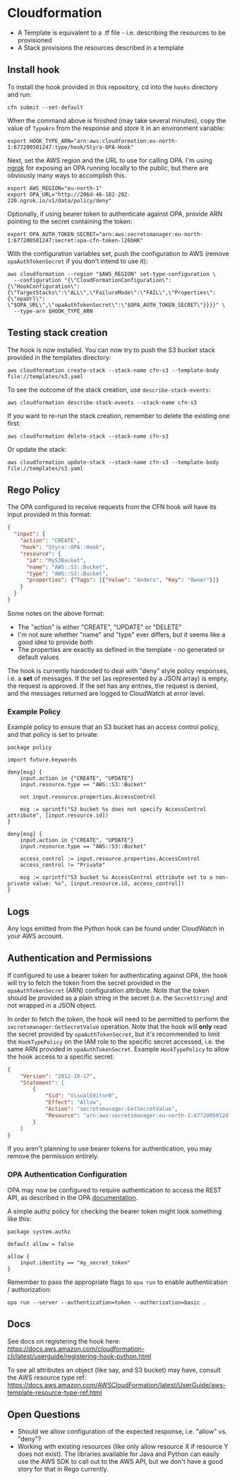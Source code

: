 # Cloudformation

* A Template is equivalent to a .tf file - i.e. describing the resources to be provisioned
* A Stack provisions the resources described in a template

## Install hook

To install the hook provided in this repository, cd into the `hooks` directory and run:

```shell
cfn submit --set-default
```

When the command above is finished (may take several minutes), copy the value of `TypeArn`
from the response and store it in an environment variable:

```shell
export HOOK_TYPE_ARN="arn:aws:cloudformation:eu-north-1:677200501247:type/hook/Styra-OPA-Hook"
```

Next, set the AWS region and the URL to use for calling OPA. I'm using [ngrok](https://ngrok.com/)
for exposing an OPA running locally to the public, but there are obviously many ways to accomplish this.

```shell
export AWS_REGION="eu-north-1"
export OPA_URL="http://206d-46-182-202-220.ngrok.io/v1/data/policy/deny"
```

Optionally, if using bearer token to authenticate against OPA, provide ARN pointing to the secret containing the token:
```shell
export OPA_AUTH_TOKEN_SECRET="arn:aws:secretsmanager:eu-north-1:677200501247:secret:opa-cfn-token-l26bHK"
```

With the configuration variables set, push the configuration to AWS (remove `opaAuthTokenSecret` if you don't intend to use it):

```shell
aws cloudformation --region "$AWS_REGION" set-type-configuration \
  --configuration "{\"CloudFormationConfiguration\":{\"HookConfiguration\":{\"TargetStacks\":\"ALL\",\"FailureMode\":\"FAIL\",\"Properties\":{\"opaUrl\": \"$OPA_URL\",\"opaAuthTokenSecret\":\"$OPA_AUTH_TOKEN_SECRET\"}}}}" \
  --type-arn $HOOK_TYPE_ARN
```

## Testing stack creation

The hook is now installed. You can now try to push the S3 bucket stack provided in the templates directory:

```shell
aws cloudformation create-stack --stack-name cfn-s3 --template-body file://templates/s3.yaml
```

To see the outcome of the stack creation, use `describe-stack-events`:

```shell
aws cloudformation describe-stack-events --stack-name cfn-s3
```

If you want to re-run the stack creation, remember to delete the existing one first:

```shell
aws cloudformation delete-stack --stack-name cfn-s3
```

Or update the stack:

```shell
aws cloudformation update-stack --stack-name cfn-s3 --template-body file://templates/s3.yaml
```

## Rego Policy

The OPA configured to receive requests from the CFN hook will have its input provided in this format:

```json
{
  "input": {
    "action": "CREATE",
    "hook": "Styra::OPA::Hook",
    "resource": {
      "id": "MyS3Bucket",
      "name": "AWS::S3::Bucket",
      "type": "AWS::S3::Bucket",
      "properties": {"Tags": [{"Value": "Anders", "Key": "Owner"}]}
    }
  }
}
```

Some notes on the above format:
* The "action" is either "CREATE", "UPDATE" or "DELETE"
* I'm not sure whether "name" and "type" ever differs, but it seems like a good idea to provide both
* The properties are exactly as defined in the template - no generated or default values

The hook is currently hardcoded to deal with "deny" style policy responses, i.e. a **set** of messages.
If the set (as represented by a JSON array) is empty, the request is approved. If the set has any entries,
the request is denied, and the messages returned are logged to CloudWatch at error level.

### Example Policy

Example policy to ensure that an S3 bucket has an access control policy, and that policy is set to private:

```rego
package policy

import future.keywords

deny[msg] {
    input.action in {"CREATE", "UPDATE"}
    input.resource.type == "AWS::S3::Bucket"

    not input.resource.properties.AccessControl

    msg := sprintf("S3 bucket %s does not specify AccessControl attribute", [input.resource.id])
}

deny[msg] {
    input.action in {"CREATE", "UPDATE"}
    input.resource.type == "AWS::S3::Bucket"

    access_control := input.resource.properties.AccessControl
    access_control != "Private"

    msg := sprintf("S3 bucket %s AccessControl attribute set to a non-private value: %s", [input.resource.id, access_control])
}
```

## Logs

Any logs emitted from the Python hook can be found under CloudWatch in your AWS account.

## Authentication and Permissions

If configured to use a bearer token for authenticating against OPA, the hook will try to fetch the token from the
secret provided in the `opaAuthTokenSecret` (ARN) configuration attribute. Note that the token should be provided
as a plain string in the secret (i.e. the `SecretString`) and not wrapped in a JSON object.

In order to fetch the token, the hook will need to be permitted to perform the `secretsmanager:GetSecretValue`
operation. Note that the hook will **only** read the secret provided by `opaAuthTokenSecret`, but it's recommended
to limit the `HookTypePolicy` on the IAM role to the specific secret accessed, i.e. the same ARN provided in
`opaAuthTokenSecret`. Example `HookTypePolicy` to allow the hook access to a specific secret:

```json
{
    "Version": "2012-10-17",
    "Statement": [
        {
            "Sid": "VisualEditor0",
            "Effect": "Allow",
            "Action": "secretsmanager:GetSecretValue",
            "Resource": "arn:aws:secretsmanager:eu-north-1:677200501247:secret:opa-cfn-token-l26bHK"
        }
    ]
}
```

 If you aren't planning to use bearer tokens for authentication, you may remove the permission entirely.

### OPA Authentication Configuration

OPA may now be configured to require authentication to access the REST API, as described in the OPA
[documentation](https://www.openpolicyagent.org/docs/latest/security/#authentication-and-authorization).

A simple authz policy for checking the bearer token might look something like this:

```rego
package system.authz

default allow = false

allow {
    input.identity == "my_secret_token"
}
```

Remember to pass the appropriate flags to `opa run` to enable authentication / authorization:

```shell
opa run --server --authentication=token --authorization=basic .
```

## Docs

See docs on registering the hook here:
https://docs.aws.amazon.com/cloudformation-cli/latest/userguide/registering-hook-python.html

To see all attributes an object (like say, and S3 bucket) may have, consult the AWS resource type ref:
https://docs.aws.amazon.com/AWSCloudFormation/latest/UserGuide/aws-template-resource-type-ref.html


## Open Questions

* Should we allow configuration of the expected response, i.e. "allow" vs. "deny"?
* Working with existing resources (like only allow resource X if resource Y does not exist). The
  libraries available for Java and Python can easily use the AWS SDK to call out to the AWS API,
  but we don't have a good story for that in Rego currently.
